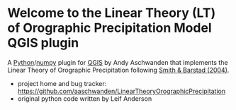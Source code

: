 # Welcome to the Linear Theory (LT) of Orographic Precipitation Model QGIS plugin

A [Python](http://python.org)/[numpy](http://numpy.org) plugin for [QGIS](http://www.qgis.org) by Andy Aschwanden that implements the Linear Theory of Orographic Precipitation following [Smith & Barstad (2004)](http://dx.doi.org/10.1175/1520-0469(2004)061<1377:ALTOOP>2.0.CO;2).

* project home and bug tracker: https://github.com/aaschwanden/LinearTheoryOrographicPrecipitation
* original python code written by Leif Anderson
